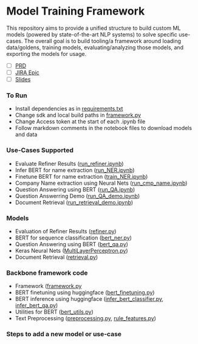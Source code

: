 # Model Training Framework

This repository aims to provide a unified structure to build custom ML models (powered by state-of-the-art NLP systems) to solve specific use-cases. The overall goal is to build tooling/a framework around loading data/goldens, training models, evaluating/analyzing those models, and exporting the models for usage.
- [ ] [PRD](https://instabase.atlassian.net/wiki/spaces/MI/pages/457277553/Model+Training+Framework+PRD)
- [ ] [JIRA Epic](https://instabase.atlassian.net/browse/INSIGHTS-1427)
- [ ] [Slides](https://docs.google.com/presentation/d/10mXA7K5sa_nAkqx2onsIfrH3TPj2Ni4LfCOxDhN5XBI/edit?usp=sharing)

### To Run

- Install dependencies as in [requirements.txt](requirements.txt)
- Change sdk and local build paths in [framework.py](framework.py)
- Change Access token at the start of each .ipynb file
- Follow markdown comments in the notebook files to download models and data

### Use-Cases Supported

- Evaluate Refiner Results ([run_refiner.ipynb](run_refiner.ipynb))
- Infer BERT for name extraction ([run_NER.ipynb](run_NER.ipynb))
- Finetune BERT for name extraction ([train_NER.ipynb](train_NER.ipynb))
- Company Name extraction using Neural Nets ([run_cmp_name.ipynb](run_cmp_name.ipynb))
- Question Answering using BERT ([run_QA.ipynb](run_QA.ipynb))
- Question Answerring Demo ([run_QA_demo.ipynb](run_QA_demo.ipynb))
- Document Retrieval ([run_retrieval_demo.ipynb](run_retrieval_demo.ipynb))

### Models

- Evaluation of Refiner Results ([refiner.py](refiner.py))
- BERT for sequence classification ([bert_ner.py](bert_ner.py))
- Question Answering using BERT ([bert_qa.py](bert_qa.py))
- Keras Neural Nets ([MultiLayerPerceptron.py](MultiLayerPerceptron.py))
- Document Retrieval ([retrieval.py](retrieval.py))

### Backbone framework code

- Framework ([framework.py](framework.py)
- BERT finetuning using huggingface ([bert_finetuning.py](bert_finetuning.py))
- BERT inference using huggingface ([infer_bert_classifier.py](infer_bert_classifier.py), [infer_bert_qa.py](infer_bert_qa.py))
- Utilities for BERT ([bert_utils.py](bert_utils.py))
- Text Preprocessing ([preprocessing.py](preprocessing.py), [rule_features.py](rule_features.py))
### Steps to add a new model or use-case

